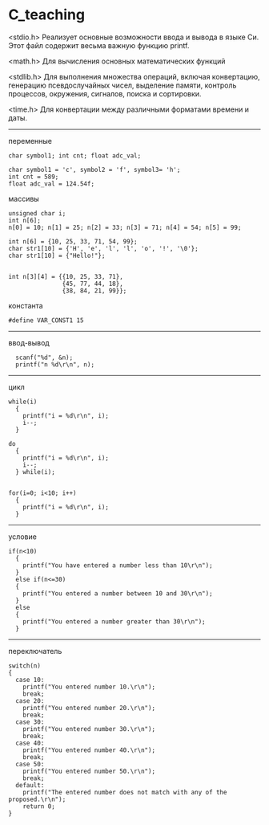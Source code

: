 # C_teaching
<stdio.h>	Реализует основные возможности ввода и вывода в языке Си. Этот файл содержит весьма важную функцию printf.

<math.h>	Для вычисления основных математических функций

<stdlib.h>	Для выполнения множества операций, включая конвертацию, генерацию псевдослучайных чисел, выделение памяти, контроль процессов, окружения, сигналов, поиска и сортировки.

<time.h>	Для конвертации между различными форматами времени и даты.


--------------

переменные

    char symbol1; int cnt; float adc_val;

    char symbol1 = 'c', symbol2 = 'f', symbol3= 'h';
    int cnt = 589;
    float adc_val = 124.54f;
    
массивы

    unsigned char i;
    int n[6];
    n[0] = 10; n[1] = 25; n[2] = 33; n[3] = 71; n[4] = 54; n[5] = 99;
  
    int n[6] = {10, 25, 33, 71, 54, 99};
    char str1[10] = {'H', 'e', 'l', 'l', 'o', '!', '\0'};
    char str1[10] = {"Hello!"};


    int n[3][4] = {{10, 25, 33, 71},
                   {45, 77, 44, 18},
                   {38, 84, 21, 99}};
константа     

    #define VAR_CONST1 15

-------------------
ввод-вывод 

      scanf("%d", &n);
      printf("n %d\r\n", n);

-------------------
цикл

    while(i)
      {
        printf("i = %d\r\n", i);
        i--;
      }

    do
      {
        printf("i = %d\r\n", i);
        i--;
      } while(i);


    for(i=0; i<10; i++)
      {
        printf("i = %d\r\n", i);
      }
      
-------------------
условие

    if(n<10)
      {
        printf("You have entered a number less than 10\r\n");
      }
      else if(n<=30)
      {
        printf("You entered a number between 10 and 30\r\n");
      }
      else
      {
        printf("You entered a number greater than 30\r\n");
      }

                
-------------------
переключатель 

    switch(n)
    {
      case 10:
        printf("You entered number 10.\r\n");
        break;			
      case 20:
        printf("You entered number 20.\r\n");
        break;			
      case 30:
        printf("You entered number 30.\r\n");
        break;        
      case 40:
        printf("You entered number 40.\r\n");
        break;
      case 50:
        printf("You entered number 50.\r\n");
        break;
      default:
        printf("The entered number does not match with any of the proposed.\r\n");
        return 0;
    }



  
